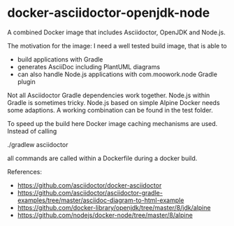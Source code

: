 # docker-asciidoctor-openjdk-node

A combined Docker image that includes Asciidoctor, OpenJDK and Node.js.

The motivation for the image: I need a well tested build image, that is able to
- build applications with Gradle
- generates AsciiDoc including PlantUML diagrams
- can also handle Node.js applications with com.moowork.node Gradle plugin

Not all Asciidoctor Gradle dependencies work together. Node.js within Gradle is sometimes tricky. Node.js based on simple Alpine Docker needs some adaptions. A working combination can be found in the test folder. 

To speed up the build here Docker image caching mechanisms are used. Instead of calling 
 
 ./gradlew asciidoctor

all commands are called within a Dockerfile during a docker build. 

References:
- https://github.com/asciidoctor/docker-asciidoctor
- https://github.com/asciidoctor/asciidoctor-gradle-examples/tree/master/asciidoc-diagram-to-html-example
- https://github.com/docker-library/openjdk/tree/master/8/jdk/alpine
- https://github.com/nodejs/docker-node/tree/master/8/alpine

